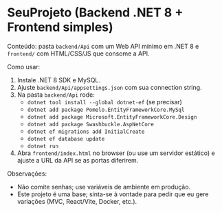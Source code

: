 # SeuProjeto (Backend .NET 8 + Frontend simples)
Conteúdo: pasta `backend/Api` com um Web API mínimo em .NET 8 e `frontend/` com HTML/CSS/JS que consome a API.

Como usar:
1. Instale .NET 8 SDK e MySQL.
2. Ajuste `backend/Api/appsettings.json` com sua connection string.
3. Na pasta `backend/Api` rode:
   - `dotnet tool install --global dotnet-ef` (se precisar)
   - `dotnet add package Pomelo.EntityFrameworkCore.MySql`
   - `dotnet add package Microsoft.EntityFrameworkCore.Design`
   - `dotnet add package Swashbuckle.AspNetCore`
   - `dotnet ef migrations add InitialCreate`
   - `dotnet ef database update`
   - `dotnet run`
4. Abra `frontend/index.html` no browser (ou use um servidor estático) e ajuste a URL da API se as portas diferirem.

Observações:
- Não comite senhas; use variáveis de ambiente em produção.
- Este projeto é uma base; sinta-se à vontade para pedir que eu gere variações (MVC, React/Vite, Docker, etc.).
